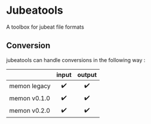 # Jubeatools
A toolbox for jubeat file formats

## Conversion
jubeatools can handle conversions in the following way :

|              | input | output |
|--------------|:-----:|:------:|
| memon legacy | ✔️     | ✔️      |
| memon v0.1.0 | ✔️     | ✔️      |
| memon v0.2.0 | ✔️     | ✔️      |